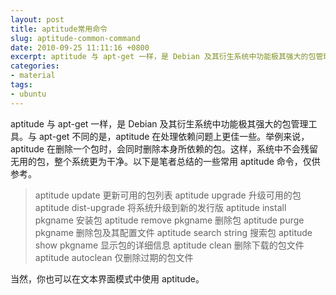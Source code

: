 ```yaml
---
layout: post
title: aptitude常用命令
slug: aptitude-common-command
date: 2010-09-25 11:11:16 +0800
excerpt: aptitude 与 apt-get 一样，是 Debian 及其衍生系统中功能极其强大的包管理工具。与 apt-get 不同的是，aptitude 在处理依赖问题上更佳一些。举例来说，aptitude 在删除一个包时，会同时删除本身所依赖的包。这样，系统中不会残留无用的包，整个系统更为干净。以下是笔者总结的一些常用 aptitude 命令，仅供参考。
categories:
- material
tags:
- ubuntu
---
```


aptitude 与 apt-get 一样，是 Debian 及其衍生系统中功能极其强大的包管理工具。与 apt-get 不同的是，aptitude 在处理依赖问题上更佳一些。举例来说，aptitude 在删除一个包时，会同时删除本身所依赖的包。这样，系统中不会残留无用的包，整个系统更为干净。以下是笔者总结的一些常用 aptitude 命令，仅供参考。

> aptitude update	更新可用的包列表
> aptitude upgrade	升级可用的包
> aptitude dist-upgrade	将系统升级到新的发行版
> aptitude install pkgname	安装包
> aptitude remove pkgname	删除包
> aptitude purge pkgname	删除包及其配置文件
> aptitude search string	搜索包
> aptitude show pkgname	显示包的详细信息
> aptitude clean	删除下载的包文件
> aptitude autoclean	仅删除过期的包文件

当然，你也可以在文本界面模式中使用 aptitude。
